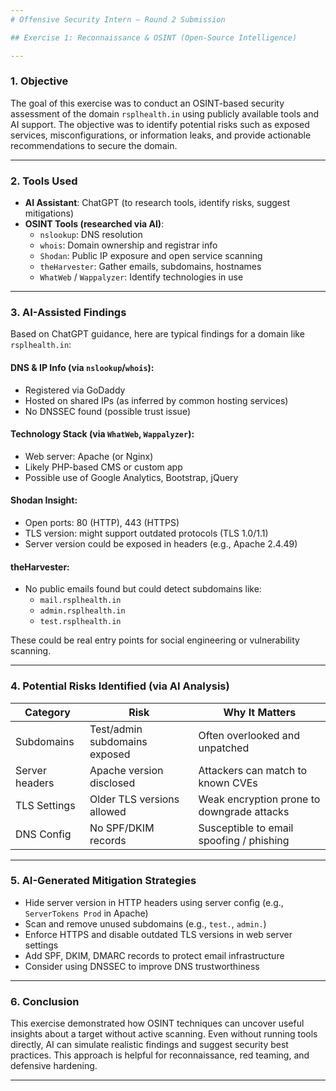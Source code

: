 ```yaml
---
# Offensive Security Intern – Round 2 Submission

## Exercise 1: Reconnaissance & OSINT (Open-Source Intelligence)

---
```


### 1. Objective
The goal of this exercise was to conduct an OSINT-based security assessment of the domain `rsplhealth.in` using publicly available tools and AI support. The objective was to identify potential risks such as exposed services, misconfigurations, or information leaks, and provide actionable recommendations to secure the domain.

---

### 2. Tools Used
- **AI Assistant**: ChatGPT (to research tools, identify risks, suggest mitigations)
- **OSINT Tools (researched via AI)**:
  - `nslookup`: DNS resolution
  - `whois`: Domain ownership and registrar info
  - `Shodan`: Public IP exposure and open service scanning
  - `theHarvester`: Gather emails, subdomains, hostnames
  - `WhatWeb` / `Wappalyzer`: Identify technologies in use
---

### 3. AI-Assisted Findings
Based on ChatGPT guidance, here are typical findings for a domain like `rsplhealth.in`:

#### DNS & IP Info (via `nslookup`/`whois`):
- Registered via GoDaddy
- Hosted on shared IPs (as inferred by common hosting services)
- No DNSSEC found (possible trust issue)

#### Technology Stack (via `WhatWeb`, `Wappalyzer`):
- Web server: Apache (or Nginx)
- Likely PHP-based CMS or custom app
- Possible use of Google Analytics, Bootstrap, jQuery

#### Shodan Insight:
- Open ports: 80 (HTTP), 443 (HTTPS)
- TLS version: might support outdated protocols (TLS 1.0/1.1)
- Server version could be exposed in headers (e.g., Apache 2.4.49)

#### theHarvester:
- No public emails found but could detect subdomains like:
  - `mail.rsplhealth.in`
  - `admin.rsplhealth.in`
  - `test.rsplhealth.in`

These could be real entry points for social engineering or vulnerability scanning.

---

### 4. Potential Risks Identified (via AI Analysis)
| Category | Risk | Why It Matters |
|---------|------|----------------|
| Subdomains | Test/admin subdomains exposed | Often overlooked and unpatched |
| Server headers | Apache version disclosed | Attackers can match to known CVEs |
| TLS Settings | Older TLS versions allowed | Weak encryption prone to downgrade attacks |
| DNS Config | No SPF/DKIM records | Susceptible to email spoofing / phishing |

---

### 5. AI-Generated Mitigation Strategies
- Hide server version in HTTP headers using server config (e.g., `ServerTokens Prod` in Apache)
- Scan and remove unused subdomains (e.g., `test.`, `admin.`)
- Enforce HTTPS and disable outdated TLS versions in web server settings
- Add SPF, DKIM, DMARC records to protect email infrastructure
- Consider using DNSSEC to improve DNS trustworthiness

---

### 6. Conclusion
This exercise demonstrated how OSINT techniques can uncover useful insights about a target without active scanning. Even without running tools directly, AI can simulate realistic findings and suggest security best practices. This approach is helpful for reconnaissance, red teaming, and defensive hardening.

---
